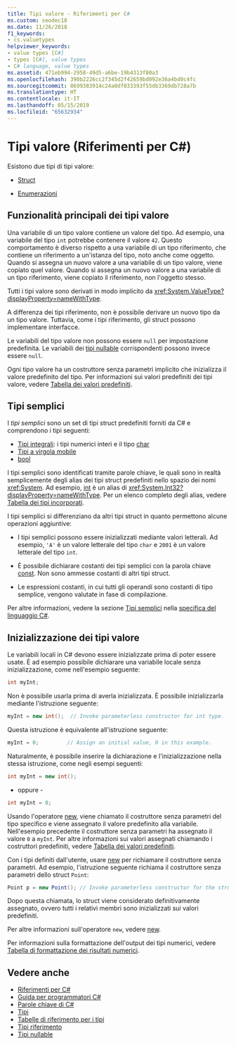 ```yaml
---
title: Tipi valore - Riferimenti per C#
ms.custom: seodec18
ms.date: 11/26/2018
f1_keywords:
- cs.valuetypes
helpviewer_keywords:
- value types [C#]
- types [C#], value types
- C# language, value types
ms.assetid: 471eb994-2958-49d5-a6be-19b4313f80a3
ms.openlocfilehash: 390b2226cc2f345d2f42659bd092e36a4bd0c4fc
ms.sourcegitcommit: 8699383914c24a0df033393f55db3369db728a7b
ms.translationtype: HT
ms.contentlocale: it-IT
ms.lasthandoff: 05/15/2019
ms.locfileid: "65632934"
---
```

# <a name="value-types-c-reference"></a>Tipi valore (Riferimenti per C#)

Esistono due tipi di tipi valore:

- [Struct](struct.md)

- [Enumerazioni](enum.md)

## <a name="main-features-of-value-types"></a>Funzionalità principali dei tipi valore

Una variabile di un tipo valore contiene un valore del tipo. Ad esempio, una variabile del tipo `int` potrebbe contenere il valore `42`. Questo comportamento è diverso rispetto a una variabile di un tipo riferimento, che contiene un riferimento a un'istanza del tipo, noto anche come oggetto. Quando si assegna un nuovo valore a una variabile di un tipo valore, viene copiato quel valore. Quando si assegna un nuovo valore a una variabile di un tipo riferimento, viene copiato il riferimento, non l'oggetto stesso.

Tutti i tipi valore sono derivati in modo implicito da <xref:System.ValueType?displayProperty=nameWithType>.

A differenza dei tipi riferimento, non è possibile derivare un nuovo tipo da un tipo valore. Tuttavia, come i tipi riferimento, gli struct possono implementare interfacce.

Le variabili del tipo valore non possono essere `null` per impostazione predefinita. Le variabili dei [tipi nullable](../../../csharp/programming-guide/nullable-types/index.md) corrispondenti possono invece essere `null`.

Ogni tipo valore ha un costruttore senza parametri implicito che inizializza il valore predefinito del tipo. Per informazioni sui valori predefiniti dei tipi valore, vedere [Tabella dei valori predefiniti](default-values-table.md).

## <a name="simple-types"></a>Tipi semplici

I *tipi semplici* sono un set di tipi struct predefiniti forniti da C# e comprendono i tipi seguenti:

- [Tipi integrali](integral-types-table.md): i tipi numerici interi e il tipo [char](char.md)
- [Tipi a virgola mobile](floating-point-types-table.md)
- [bool](bool.md)

I tipi semplici sono identificati tramite parole chiave, le quali sono in realtà semplicemente degli alias dei tipi struct predefiniti nello spazio dei nomi <xref:System>. Ad esempio, [int](int.md) è un alias di <xref:System.Int32?displayProperty=nameWithType>. Per un elenco completo degli alias, vedere [Tabella dei tipi incorporati](built-in-types-table.md).

I tipi semplici si differenziano da altri tipi struct in quanto permettono alcune operazioni aggiuntive:

- I tipi semplici possono essere inizializzati mediante valori letterali. Ad esempio, `'A'` è un valore letterale del tipo `char` e `2001` è un valore letterale del tipo `int`.

- È possibile dichiarare costanti dei tipi semplici con la parola chiave [const](const.md). Non sono ammesse costanti di altri tipi struct.

- Le espressioni costanti, in cui tutti gli operandi sono costanti di tipo semplice, vengono valutate in fase di compilazione.

Per altre informazioni, vedere la sezione [Tipi semplici](~/_csharplang/spec/types.md#simple-types) nella [specifica del linguaggio C#](../language-specification/index.md).

## <a name="initializing-value-types"></a>Inizializzazione dei tipi valore

Le variabili locali in C# devono essere inizializzate prima di poter essere usate. È ad esempio possibile dichiarare una variabile locale senza inizializzazione, come nell'esempio seguente:

```csharp
int myInt;
```

Non è possibile usarla prima di averla inizializzata. È possibile inizializzarla mediante l'istruzione seguente:

```csharp
myInt = new int();  // Invoke parameterless constructor for int type.
```

Questa istruzione è equivalente all'istruzione seguente:

```csharp
myInt = 0;         // Assign an initial value, 0 in this example.
```

Naturalmente, è possibile inserire la dichiarazione e l'inizializzazione nella stessa istruzione, come negli esempi seguenti:

```csharp
int myInt = new int();
```

- oppure -

```csharp
int myInt = 0;
```

Usando l'operatore [new](new.md), viene chiamato il costruttore senza parametri del tipo specifico e viene assegnato il valore predefinito alla variabile. Nell'esempio precedente il costruttore senza parametri ha assegnato il valore `0` a `myInt`. Per altre informazioni sui valori assegnati chiamando i costruttori predefiniti, vedere [Tabella dei valori predefiniti](default-values-table.md).

Con i tipi definiti dall'utente, usare [new](new.md) per richiamare il costruttore senza parametri. Ad esempio, l'istruzione seguente richiama il costruttore senza parametri dello struct `Point`:

```csharp
Point p = new Point(); // Invoke parameterless constructor for the struct.
```

Dopo questa chiamata, lo struct viene considerato definitivamente assegnato, ovvero tutti i relativi membri sono inizializzati sui valori predefiniti.

Per altre informazioni sull'operatore `new`, vedere [new](new.md).

Per informazioni sulla formattazione dell'output dei tipi numerici, vedere [Tabella di formattazione dei risultati numerici](formatting-numeric-results-table.md).

## <a name="see-also"></a>Vedere anche

- [Riferimenti per C#](../index.md)
- [Guida per programmatori C#](../../programming-guide/index.md)
- [Parole chiave di C#](index.md)
- [Tipi](types.md)
- [Tabelle di riferimento per i tipi](reference-tables-for-types.md)
- [Tipi riferimento](reference-types.md)
- [Tipi nullable](../../programming-guide/nullable-types/index.md)
